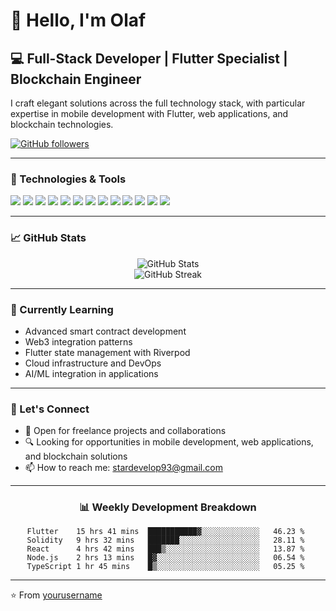 # 👋 Hello, I'm Olaf

## 💻 Full-Stack Developer | Flutter Specialist | Blockchain Engineer

I craft elegant solutions across the full technology stack, with particular expertise in mobile development with Flutter, web applications, and blockchain technologies.

[![GitHub followers](https://img.shields.io/github/followers/stardev93?label=Follow&style=social)](https://github.com/stardev93)

---

### 🔧 Technologies & Tools

![](https://img.shields.io/badge/Mobile-Flutter-informational?style=flat&logo=flutter&logoColor=white&color=02569B)
![](https://img.shields.io/badge/Web-React-informational?style=flat&logo=react&logoColor=white&color=61DAFB)
![](https://img.shields.io/badge/Web-Vue-informational?style=flat&logo=vue.js&logoColor=white&color=4FC08D)
![](https://img.shields.io/badge/Web-Angular-informational?style=flat&logo=angular&logoColor=white&color=DD0031)
![](https://img.shields.io/badge/Backend-Node.js-informational?style=flat&logo=node.js&logoColor=white&color=339933)
![](https://img.shields.io/badge/Language-Dart-informational?style=flat&logo=dart&logoColor=white&color=0175C2)
![](https://img.shields.io/badge/Language-JavaScript-informational?style=flat&logo=javascript&logoColor=white&color=F7DF1E)
![](https://img.shields.io/badge/Language-TypeScript-informational?style=flat&logo=typescript&logoColor=white&color=3178C6)
![](https://img.shields.io/badge/Blockchain-Ethereum-informational?style=flat&logo=ethereum&logoColor=white&color=3C3C3D)
![](https://img.shields.io/badge/Blockchain-Solidity-informational?style=flat&logo=solidity&logoColor=white&color=363636)
![](https://img.shields.io/badge/Database-Firebase-informational?style=flat&logo=firebase&logoColor=white&color=FFCA28)
![](https://img.shields.io/badge/Database-MongoDB-informational?style=flat&logo=mongodb&logoColor=white&color=47A248)
![](https://img.shields.io/badge/Database-PostgreSQL-informational?style=flat&logo=postgresql&logoColor=white&color=336791)

---

### 📈 GitHub Stats

<div align="center">
  <img src="https://github-readme-stats.vercel.app/api?username=stardev93&show_icons=true&count_private=true&theme=radical" alt="GitHub Stats" />
</div>

<div align="center">
  <img src="https://github-readme-streak-stats.herokuapp.com/?user=stardev93&theme=radical" alt="GitHub Streak" />
</div>

---

### 🌱 Currently Learning
- Advanced smart contract development
- Web3 integration patterns
- Flutter state management with Riverpod
- Cloud infrastructure and DevOps
- AI/ML integration in applications

---

### 💬 Let's Connect
- 💼 Open for freelance projects and collaborations
- 🔍 Looking for opportunities in mobile development, web applications, and blockchain solutions
- 📫 How to reach me: [stardevelop93@gmail.com](mailto:stardevelop93@gmail.com)

---

<div align="center">

### 📊 Weekly Development Breakdown

<!--START_SECTION:waka-->
```text
Flutter    15 hrs 41 mins  ███████████▓░░░░░░░░░░░░░   46.23 % 
Solidity   9 hrs 32 mins   ███████░░░░░░░░░░░░░░░░░░   28.11 % 
React      4 hrs 42 mins   ███▒░░░░░░░░░░░░░░░░░░░░░   13.87 % 
Node.js    2 hrs 13 mins   █▓░░░░░░░░░░░░░░░░░░░░░░░   06.54 % 
TypeScript 1 hr 45 mins    █▒░░░░░░░░░░░░░░░░░░░░░░░   05.25 % 
```
<!--END_SECTION:waka-->

</div>

---

⭐️ From [yourusername](https://github.com/stardev93)
